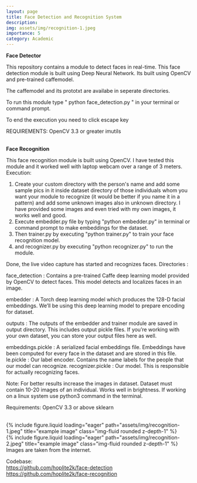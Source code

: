 ```yaml
---
layout: page
title: Face Detection and Recognition System
description:
img: assets/img/recognition-1.jpeg
importance: 5
category: Academic
---
```


<b>Face Detector</b>

This repository contains a module to detect faces in real-time. This face detection module is built using Deep Neural Network. Its built using OpenCV and pre-trained caffemodel.

The caffemodel and its prototxt are availabe in seperate directories.

To run this module type " python face_detection.py " in your terminal or command prompt.

To end the execution you need to click escape key

REQUIREMENTS:
    OpenCV 3.3 or greater
    imutils

<br>
<b> Face Recognition</b>

This face recognition module is built using OpenCV. I have tested this module and it worked well with laptop webcam over a range of 3 meters.
Execution:

1. Create your custom directory with the person's name and add some sample pics in it inside dataset directory of those individuals whom you want your module to recognize (it would be better if you name it in a pattern) and add some unknown images also in unknown directory. I have provided some images and even tried with my own images, it works well and good.
2. Execute embedder.py file by typing "python embedder.py" in terminal or command prompt to make embeddings for the dataset.
3. Then trainer.py by executing "python trainer.py" to train your face recognition model.
4. and recognizer.py by executing "python recognizer.py" to run the module.

Done, the live video capture has started and recognizes faces.
Directories :

face_detection : Contains a pre-trained Caffe deep learning model provided by OpenCV to detect faces. This model detects and localizes faces in an image.

embedder : A Torch deep learning model which produces the 128-D facial embeddings. We’ll be using this deep learning model to prepare encoding for dataset.

outputs : The outputs of the embedder and trainer module are saved in output directory. This includes output pickle files. If you’re working with your own dataset, you can store your output files here as well.

embeddings.pickle : A serialized facial embeddings file. Embeddings have been computed for every face in the dataset and are stored in this file.
    le.pickle : Our label encoder. Contains the name labels for the people that our model can recognize.
    recognizer.pickle : Our model. This is responsible for actually recognizing faces.

Note:
    For better results increase the images in dataset. Dataset must contain 10-20 images of an individual.
    Works well in brightness.
    If working on a linux system use python3 command in the terminal.

Requirements:
    OpenCV 3.3 or above
    sklearn


<br>
<div class="row">
    <div class="col-sm mt-3 mt-md-0">
        {% include figure.liquid loading="eager" path="assets/img/recognition-1.jpeg" title="example image" class="img-fluid rounded z-depth-1" %}
    </div>
    <div class="col-sm mt-3 mt-md-0">
        {% include figure.liquid loading="eager" path="assets/img/recognition-2.jpeg" title="example image" class="img-fluid rounded z-depth-1" %}
    </div>
</div>
<div class="caption">
    Images are taken from the internet.
</div>

Codebase:
<br>
<a href="https://github.com/hoplite2k/face-detection">https://github.com/hoplite2k/face-detection</a>
<br>
<a href="https://github.com/hoplite2k/face-recognition">https://github.com/hoplite2k/face-recognition</a>
